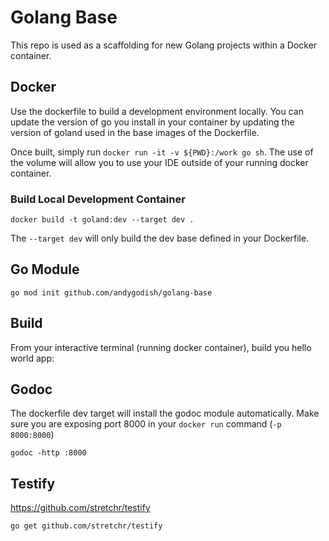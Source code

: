 # Golang Base

This repo is used as a scaffolding for new Golang projects within a Docker container. 

## Docker

Use the dockerfile to build a development environment locally. You can update the version of go you install in your container by updating the version of goland used in the base images of the Dockerfile. 

Once built, simply run `docker run -it -v ${PWD}:/work go sh`. The use of the volume will allow you to use your IDE outside of your running docker container. 

### Build Local Development Container

```
docker build -t goland:dev --target dev .
```

The `--target dev` will only build the dev base defined in your Dockerfile. 

## Go Module

```
go mod init github.com/andygodish/golang-base
```

## Build

From your interactive terminal (running docker container), build you hello world app:


## Godoc

The dockerfile dev target will install the godoc module automatically. Make sure you are exposing port 8000 in your `docker run` command (`-p 8000:8000`)

```
godoc -http :8000
```

## Testify

https://github.com/stretchr/testify

```
go get github.com/stretchr/testify
```
